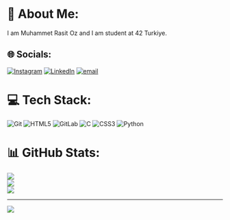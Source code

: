 # 💫 About Me:
I am Muhammet Rasit Oz and I am student at 42 Turkiye.<br>


## 🌐 Socials:
[![Instagram](https://img.shields.io/badge/Instagram-%23E4405F.svg?logo=Instagram&logoColor=white)](https://instagram.com/rasitozs) [![LinkedIn](https://img.shields.io/badge/LinkedIn-%230077B5.svg?logo=linkedin&logoColor=white)](https://linkedin.com/in/rasiotzs/) [![email](https://img.shields.io/badge/Email-D14836?logo=gmail&logoColor=white)](mailto:ozmuhammedrasit4@gmail.com) 

# 💻 Tech Stack:
![Git](https://img.shields.io/badge/git-%23F05033.svg?style=for-the-badge&logo=git&logoColor=white) ![HTML5](https://img.shields.io/badge/html5-%23E34F26.svg?style=for-the-badge&logo=html5&logoColor=white) ![GitLab](https://img.shields.io/badge/gitlab-%23181717.svg?style=for-the-badge&logo=gitlab&logoColor=white) ![C](https://img.shields.io/badge/c-%2300599C.svg?style=for-the-badge&logo=c&logoColor=white) ![CSS3](https://img.shields.io/badge/css3-%231572B6.svg?style=for-the-badge&logo=css3&logoColor=white) ![Python](https://img.shields.io/badge/python-3670A0?style=for-the-badge&logo=python&logoColor=ffdd54)
# 📊 GitHub Stats:
![](https://github-readme-stats.vercel.app/api?username=ichrasit&theme=dark&hide_border=false&include_all_commits=false&count_private=false)<br/>
![](https://nirzak-streak-stats.vercel.app/?user=ichrasit&theme=dark&hide_border=false)<br/>
![](https://github-readme-stats.vercel.app/api/top-langs/?username=ichrasit&theme=dark&hide_border=false&include_all_commits=false&count_private=false&layout=compact)

---
[![](https://visitcount.itsvg.in/api?id=ichrasit&icon=2&color=0)](https://visitcount.itsvg.in)

<!-- Proudly created with GPRM ( https://gprm.itsvg.in ) -->
